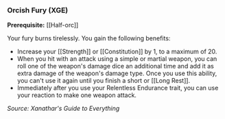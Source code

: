 ### Orcish Fury (XGE)

**Prerequisite:** [[Half-orc]]

Your fury burns tirelessly. You gain the following benefits:

- Increase your [[Strength]] or [[Constitution]] by 1, to a maximum of 20.
- When you hit with an attack using a simple or martial weapon, you can roll one of the weapon's damage dice an additional time and add it as extra damage of the weapon's damage type. Once you use this ability, you can't use it again until you finish a short or [[Long Rest]].
- Immediately after you use your Relentless Endurance trait, you can use your reaction to make one weapon attack.

*Source: Xanathar's Guide to Everything*